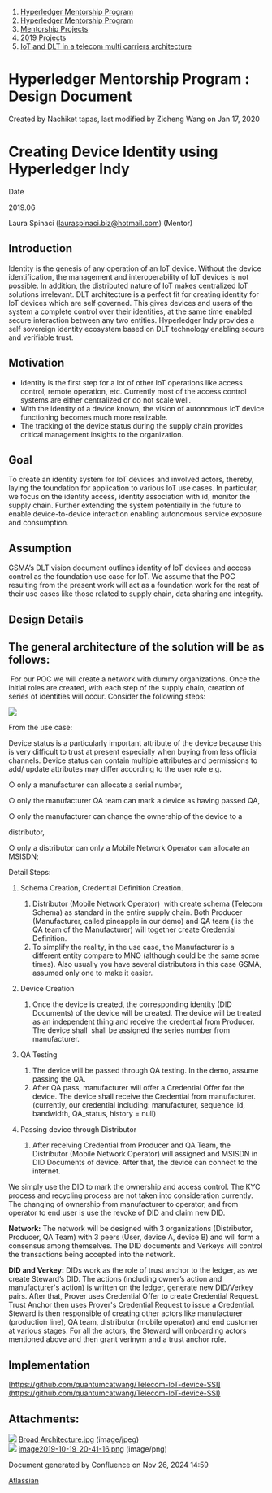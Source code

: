 1. [Hyperledger Mentorship Program](index.html)
2. [Hyperledger Mentorship Program](Hyperledger-Mentorship-Program_21954571.html)
3. [Mentorship Projects](Mentorship-Projects_21954604.html)
4. [2019 Projects](2019-Projects_21954613.html)
5. [﻿IoT and DLT in a telecom multi carriers architecture](21955764.html)

# Hyperledger Mentorship Program : Design Document

Created by Nachiket tapas, last modified by Zicheng Wang on Jan 17, 2020

# Creating Device Identity using Hyperledger Indy

Date

2019.06

Laura Spinaci ([lauraspinaci.biz@hotmail.com](mailto:lauraspinaci.biz@hotmail.com)) (Mentor)

## Introduction

Identity is the genesis of any operation of an IoT device. Without the device identification, the management and interoperability of IoT devices is not possible. In addition, the distributed nature of IoT makes centralized IoT solutions irrelevant. DLT architecture is a perfect fit for creating identity for IoT devices which are self governed. This gives devices and users of the system a complete control over their identities, at the same time enabled secure interaction between any two entities. Hyperledger Indy provides a self sovereign identity ecosystem based on DLT technology enabling secure and verifiable trust. 

## Motivation

- Identity is the first step for a lot of other IoT operations like access control, remote operation, etc. Currently most of the access control systems are either centralized or do not scale well.
- With the identity of a device known, the vision of autonomous IoT device functioning becomes much more realizable.
- The tracking of the device status during the supply chain provides critical management insights to the organization.

## Goal

To create an identity system for IoT devices and involved actors, thereby, laying the foundation for application to various IoT use cases. In particular, we focus on the identity access, identity association with id, monitor the supply chain. Further extending the system potentially in the future to enable device-to-device interaction enabling autonomous service exposure and consumption.

## Assumption

GSMA’s DLT vision document outlines identity of IoT devices and access control as the foundation use case for IoT. We assume that the POC resulting from the present work will act as a foundation work for the rest of their use cases like those related to supply chain, data sharing and integrity.

## Design Details

## The general architecture of the solution will be as follows:

 For our POC we will create a network with dummy organizations. Once the initial roles are created, with each step of the supply chain, creation of series of identities will occur. Consider the following steps:

![](attachments/21955977/21963134.png?height=250)

From the use case:

Device status is a particularly important attribute of the device because this is very difficult to trust at present especially when buying from less official channels. Device status can contain multiple attributes and permissions to add/ update attributes may differ according to the user role e.g.

○ only a manufacturer can allocate a serial number,

○ only the manufacturer QA team can mark a device as having passed QA,

○ only the manufacturer can change the ownership of the device to a

distributor,

○ only a distributor can only a Mobile Network Operator can allocate an MSISDN;

Detail Steps:

1. Schema Creation, Credential Definition Creation. 
   
   1. Distributor (Mobile Network Operator)  with create schema (Telecom Schema) as standard in the entire supply chain. Both Producer (Manufacturer, called pineapple in our demo) and QA team ( is the QA team of the Manufacturer) will together create Credential Definition.
   2. To simplify the reality, in the use case, the Manufacturer is a different entity compare to MNO (although could be the same some times). Also usually you have several distributors in this case GSMA, assumed only one to make it easier.
2. Device Creation
   
   1. Once the device is created, the corresponding identity (DID Documents) of the device will be created. The device will be treated as an independent thing and receive the credential from Producer. The device shall  shall be assigned the series number from manufacturer.
3. QA Testing
   
   1. The device will be passed through QA testing. In the demo, assume passing the QA.
   2. After QA pass, manufacturer will offer a Credential Offer for the device. The device shall receive the Credential from manufacturer. (currently, our credential including: manufacturer, sequence\_id, bandwidth, QA\_status, history = null)
4. Passing device through Distributor
   
   1. After receiving Credential from Producer and QA Team, the Distributor (Mobile Network Operator) will assigned and MSISDN in DID Documents of device. After that, the device can connect to the internet.

We simply use the DID to mark the ownership and access control. The KYC process and recycling process are not taken into consideration currently. The changing of ownership from manufacturer to operator, and from operator to end user is use the revoke of DID and claim new DID.

**Network:** The network will be designed with 3 organizations (Distributor, Producer, QA Team) with 3 peers (User, device A, device B) and will form a consensus among themselves. The DID documents and Verkeys will control the transactions being accepted into the network. 

**DID and Verkey:** DIDs work as the role of trust anchor to the ledger, as we create Steward’s DID. The actions (including owner’s action and manufacturer's action) is written on the ledger, generate new DID/Verkey pairs. After that, Prover uses Credential Offer to create Credential Request. Trust Anchor then uses Prover's Credential Request to issue a Credential. Steward is then responsible of creating other actors like manufacturer (production line), QA team, distributor (mobile operator) and end customer at various stages. For all the actors, the Steward will onboarding actors mentioned above and then grant verinym and a trust anchor role.

## Implementation

[https://github.com/quantumcatwang/Telecom-IoT-device-SSI](https://github.com/quantumcatwang/Telecom-IoT-device-SSI)

## Attachments:

![](images/icons/bullet_blue.gif) [Broad Architecture.jpg](attachments/21955977/21962774.jpg) (image/jpeg)  
![](images/icons/bullet_blue.gif) [image2019-10-19\_20-41-16.png](attachments/21955977/21963134.png) (image/png)

Document generated by Confluence on Nov 26, 2024 14:59

[Atlassian](http://www.atlassian.com/)
